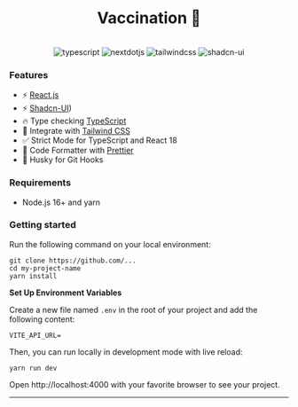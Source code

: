 <h1 align="center">Vaccination 🐣</h1>

  <br />

  <div align="center">
    <img src="https://img.shields.io/badge/-TypeScript-black?style=for-the-badge&logoColor=white&logo=typescript&color=3178C6" alt="typescript" />
    <img src="https://img.shields.io/badge/-ReactJs-61DAFB?logo=react&logoColor=white&style=for-the-badge" alt="nextdotjs" />
    <img src="https://img.shields.io/badge/-Tailwind_CSS-black?style=for-the-badge&logoColor=white&logo=tailwindcss&color=06B6D4" alt="tailwindcss" />
    <img src="https://img.shields.io/badge/shadcn/ui-000000?style=for-the-badge&logo=shadcn/ui&logoColor=white" alt="shadcn-ui" />
  </div>

</div>

### Features

- ⚡ [React.js](https://react.dev/)
- ⚡ [Shadcn-UI](https://ui.shadcn.com/))
- 🔥 Type checking [TypeScript](https://www.typescriptlang.org)
- 💎 Integrate with [Tailwind CSS](https://tailwindcss.com)
- ✅ Strict Mode for TypeScript and React 18
- 💖 Code Formatter with [Prettier](https://prettier.io)
- 🦊 Husky for Git Hooks

### Requirements

- Node.js 16+ and yarn

### Getting started

Run the following command on your local environment:

```shell
git clone https://github.com/...
cd my-project-name
yarn install
```

**Set Up Environment Variables**

Create a new file named `.env` in the root of your project and add the following content:

```env
VITE_API_URL=
```

Then, you can run locally in development mode with live reload:

```shell
yarn run dev
```

Open http://localhost:4000 with your favorite browser to see your project.

---
